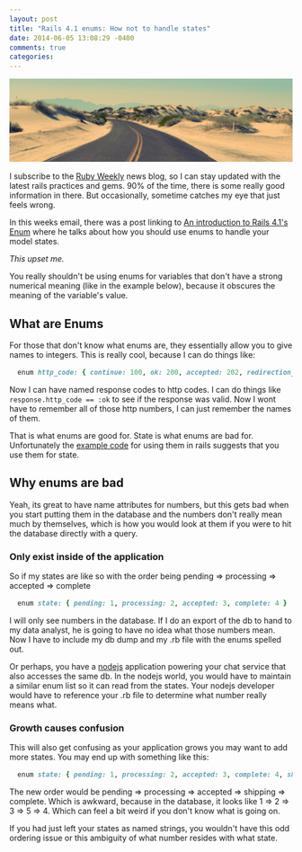 ```yaml
---
layout: post
title: "Rails 4.1 enums: How not to handle states"
date: 2014-06-05 13:08:29 -0400
comments: true
categories: 
---
```


<img src="/images/road.jpg" title="Rails 4.1 enums: How not to handle stats" class="banner-img"/>

I subscribe to the [Ruby Weekly](http://rubyweekly.com/) news blog, so I can stay updated with the latest rails practices and gems.  90% of the time, there is some really good information in there.  But occasionally, sometime catches my eye that just feels wrong.

In this weeks email, there was a post linking to [An introduction to Rails 4.1's Enum](https://www.youtube.com/watch?v=UbOkNduhCfw) where he talks about how you should use enums to handle your model states.

_This upset me._  

You really shouldn't be using enums for variables that don't have a strong numerical meaning (like in the example below), because it obscures the meaning of the variable's value.

## What are Enums

For those that don't know what enums are, they essentially allow you to give names to integers.  This is really cool, because I can do things like:

```ruby
  enum http_code: { continue: 100, ok: 200, accepted: 202, redirection_perm: 301 }

```
Now I can have named response codes to http codes.   I can do things like ` response.http_code == :ok ` to see if the response was valid.  Now I wont have to remember all of those http numbers, I can just remember the names of them.

That is what enums are good for.  State is what enums are bad for. Unfortunately the [example code](https://github.com/codemy/blogmenow/pull/3/files) for using them in rails suggests that you use them for state.

## Why enums are bad

Yeah, its great to have name attributes for numbers, but this gets bad when you start putting them in the database and the numbers don't really mean much by themselves, which is how you would look at them if you were to hit the database directly with a query.

### Only exist inside of the application

So if my states are like so with the order being pending => processing => accepted => complete

```ruby
  enum state: { pending: 1, processing: 2, accepted: 3, complete: 4 }
```

I will only see numbers in the database.  If I do an export of the db to hand to my data analyst, he is going to have no idea what those numbers mean.  Now I have to include my db dump and my .rb file with the enums spelled out.

Or perhaps, you have a [nodejs](http://nodejs.org/) application powering your chat service that also accesses the same db.  In the nodejs world, you would have to maintain a similar enum list so it can read from the states.  Your nodejs developer would have to reference your .rb file to determine what number really means what.

### Growth causes confusion

This will also get confusing as your application grows you may want to add more states. You may end up with something like this:

```ruby
  enum state: { pending: 1, processing: 2, accepted: 3, complete: 4, shipping: 5 }
```

The new order would be pending => processing => accepted => shipping => complete.  Which is awkward, because in the database, it looks like 1 => 2 => 3 => 5 => 4.  Which can feel a bit weird if you don't know what is going on.

If you had just left your states as named strings, you wouldn't have this odd ordering issue or this ambiguity of what number resides with what state.


